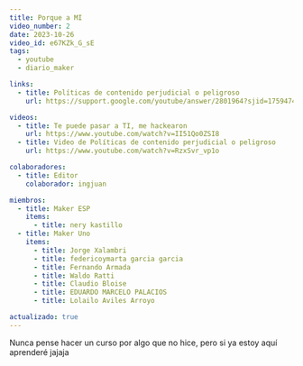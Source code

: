 ```yaml
---
title: Porque a MI
video_number: 2
date: 2023-10-26
video_id: e67KZk_G_sE
tags:
  - youtube
  - diario_maker

links:
  - title: Políticas de contenido perjudicial o peligroso
    url: https://support.google.com/youtube/answer/2801964?sjid=17594742911869500770-NA

videos:
  - title: Te puede pasar a TI, me hackearon 
    url: https://www.youtube.com/watch?v=II51Qo0ZSI8
  - title: Video de Políticas de contenido perjudicial o peligroso
    url: https://www.youtube.com/watch?v=RzxSvr_vp1o

colaboradores:
  - title: Editor
    colaborador: ingjuan

miembros:
  - title: Maker ESP
    items:
      - title: nery kastillo
  - title: Maker Uno
    items:
      - title: Jorge Xalambri
      - title: federicoymarta garcia garcia
      - title: Fernando Armada
      - title: Waldo Ratti
      - title: Claudio Bloise
      - title: EDUARDO MARCELO PALACIOS
      - title: Lolailo Aviles Arroyo

actualizado: true
---
```


Nunca pense hacer un curso por algo que no hice, pero si ya estoy aquí aprenderé jajaja
